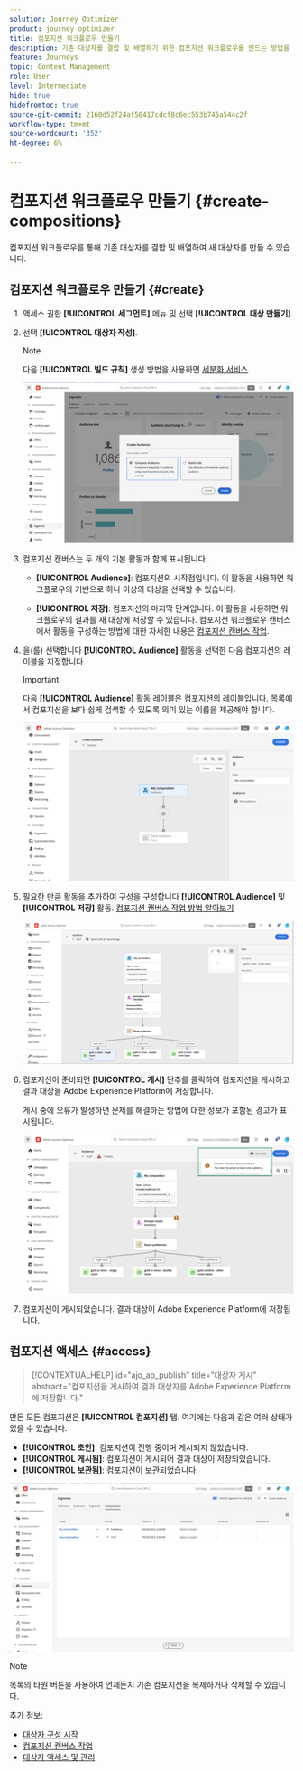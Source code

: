 ```yaml
---
solution: Journey Optimizer
product: journey optimizer
title: 컴포지션 워크플로우 만들기
description: 기존 대상자를 결합 및 배열하기 위한 컴포지션 워크플로우를 만드는 방법을 알아봅니다.
feature: Journeys
topic: Content Management
role: User
level: Intermediate
hide: true
hidefromtoc: true
source-git-commit: 2160d52f24af50417cdcf8c6ec553b746a544c2f
workflow-type: tm+mt
source-wordcount: '352'
ht-degree: 6%

---
```


# 컴포지션 워크플로우 만들기 {#create-compositions}

컴포지션 워크플로우를 통해 기존 대상자를 결합 및 배열하여 새 대상자를 만들 수 있습니다.

## 컴포지션 워크플로우 만들기 {#create}

1. 액세스 권한 **[!UICONTROL 세그먼트]** 메뉴 및 선택 **[!UICONTROL 대상 만들기]**.

1. 선택 **[!UICONTROL 대상자 작성]**.

   >[!NOTE]
   >
   >다음 **[!UICONTROL 빌드 규칙]** 생성 방법을 사용하면 [세분화 서비스](https://experienceleague.adobe.com/docs/experience-platform/segmentation/ui/overview.html).

   ![](assets/audiences-create.png)

1. 컴포지션 캔버스는 두 개의 기본 활동과 함께 표시됩니다.

   * **[!UICONTROL Audience]**: 컴포지션의 시작점입니다. 이 활동을 사용하면 워크플로우의 기반으로 하나 이상의 대상을 선택할 수 있습니다.

   * **[!UICONTROL 저장]**: 컴포지션의 마지막 단계입니다. 이 활동을 사용하면 워크플로우의 결과를 새 대상에 저장할 수 있습니다.
   컴포지션 워크플로우 캔버스에서 활동을 구성하는 방법에 대한 자세한 내용은 [컴포지션 캔버스 작업](composition-canvas.md).

1. 을(를) 선택합니다 **[!UICONTROL Audience]** 활동을 선택한 다음 컴포지션의 레이블을 지정합니다.

   >[!IMPORTANT]
   >
   >다음 **[!UICONTROL Audience]** 활동 레이블은 컴포지션의 레이블입니다. 목록에서 컴포지션을 보다 쉽게 검색할 수 있도록 의미 있는 이름을 제공해야 합니다.

   ![](assets/audiences-new-composition.png)

1. 필요한 만큼 활동을 추가하여 구성을 구성합니다 **[!UICONTROL Audience]** 및 **[!UICONTROL 저장]** 활동. [컴포지션 캔버스 작업 방법 알아보기](composition-canvas.md)

   ![](assets/audiences-publish.png)

1. 컴포지션이 준비되면 **[!UICONTROL 게시]** 단추를 클릭하여 컴포지션을 게시하고 결과 대상을 Adobe Experience Platform에 저장합니다.

   게시 중에 오류가 발생하면 문제를 해결하는 방법에 대한 정보가 포함된 경고가 표시됩니다.

   ![](assets/audiences-alerts.png)

1. 컴포지션이 게시되었습니다. 결과 대상이 Adobe Experience Platform에 저장됩니다. <!-- and are ready to be targeted in Journey Optimizer campaigns. [Get started with campaigns](../campaigns/get-started-with-campaigns.md)-->

## 컴포지션 액세스 {#access}

>[!CONTEXTUALHELP]
>id="ajo_ao_publish"
>title="대상자 게시"
>abstract="컴포지션을 게시하여 결과 대상자를 Adobe Experience Platform에 저장합니다."

만든 모든 컴포지션은 **[!UICONTROL 컴포지션]** 탭. 여기에는 다음과 같은 여러 상태가 있을 수 있습니다.

* **[!UICONTROL 초안]**: 컴포지션이 진행 중이며 게시되지 않았습니다.
* **[!UICONTROL 게시됨]**: 컴포지션이 게시되어 결과 대상이 저장되었습니다. <!-- and are available for use.-->
* **[!UICONTROL 보관됨]**: 컴포지션이 보관되었습니다.

![](assets/audiences-compositions.png)

>[!NOTE]
>
>목록의 타원 버튼을 사용하여 언제든지 기존 컴포지션을 복제하거나 삭제할 수 있습니다.

추가 정보:

* [대상자 구성 시작](get-started-audience-orchestration.md)
* [컴포지션 캔버스 작업](composition-canvas.md)
* [대상자 액세스 및 관리](access-audiences.md)
